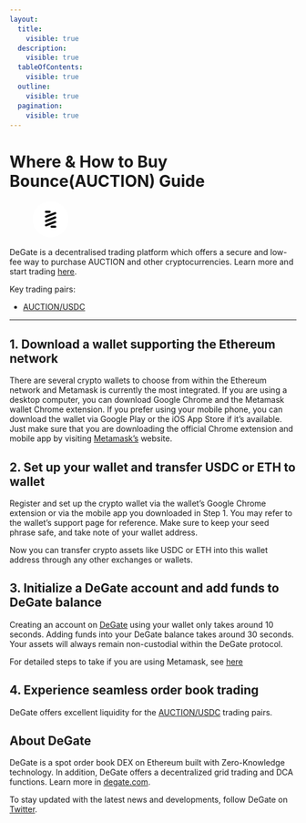 ```yaml
---
layout:
  title:
    visible: true
  description:
    visible: true
  tableOfContents:
    visible: true
  outline:
    visible: true
  pagination:
    visible: true
---
```


# Where & How to Buy Bounce(AUCTION) Guide

<figure><img src="../.gitbook/assets/auction_0xa9b1eb5908cfc3cdf91f9b8b3a74108598009096.png" alt="AUCTION" width="64" style="border-radius: 50%;"><figcaption></figcaption></figure>

DeGate is a decentralised trading platform which offers a secure and low-fee way to purchase AUCTION and other cryptocurrencies. Learn more and start trading [here](https://app.degate.com/trade/USDC/0xa9b1eb5908cfc3cdf91f9b8b3a74108598009096?utm_source=howtobuy).&#x20;

Key trading pairs:

* [AUCTION/USDC](https://app.degate.com/trade/USDC/0xa9b1eb5908cfc3cdf91f9b8b3a74108598009096?utm_source=howtobuy)

***

## 1. Download a wallet supporting the Ethereum network

There are several crypto wallets to choose from within the Ethereum network and Metamask is currently the most integrated. If you are using a desktop computer, you can download Google Chrome and the Metamask wallet Chrome extension. If you prefer using your mobile phone, you can download the wallet via Google Play or the iOS App Store if it’s available. Just make sure that you are downloading the official Chrome extension and mobile app by visiting [Metamask’s](https://metamask.io/) website.

## 2. Set up your wallet and transfer USDC or ETH to wallet

Register and set up the crypto wallet via the wallet’s Google Chrome extension or via the mobile app you downloaded in Step 1. You may refer to the wallet’s support page for reference. Make sure to keep your seed phrase safe, and take note of your wallet address.&#x20;

Now you can transfer crypto assets like USDC or ETH into this wallet address through any other exchanges or wallets.

## 3. Initialize a DeGate account and add funds to DeGate balance

Creating an account on [DeGate](https://app.degate.com/?utm_source=AUCTION_howtobuy) using your wallet only takes around 10 seconds. Adding funds into your DeGate balance takes around 30 seconds. Your assets will always remain non-custodial within the DeGate protocol.

For detailed steps to take if you are using Metamask, see [here](https://docs.degate.com/v/product_en/main-features/wallet-connectivity/metamask)

## 4. Experience seamless order book trading

DeGate offers excellent liquidity for the [AUCTION/USDC](https://app.degate.com/trade/USDC/0xa9b1eb5908cfc3cdf91f9b8b3a74108598009096?utm_source=howtobuy) trading pairs.&#x20;

## About DeGate

DeGate is a spot order book DEX on Ethereum built with Zero-Knowledge technology. In addition, DeGate offers a decentralized grid trading and DCA functions. Learn more in [degate.com](https://degate.com/?utm_source=AUCTION_howtobuy).

To stay updated with the latest news and developments, follow DeGate on [Twitter](https://twitter.com/degatedex).
